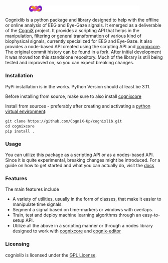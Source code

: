 <p align="center">
  <img src="./docs/img/logo.png" alt="drawing" width="70%"/>
</p>

Cognixlib is a python package and library designed to help with the offline or online analysis of EEG and Eye-Gaze signals. It emerged as a deliverable of the [CogniX](www.cognix.gr) project. It provides a scripting API that helps in the manipulation, filtering or general transformation of various kind of biophysical signals, currently specialized for EEG and Eye-Gaze. It also provides a node-based API created using the scripting API and [cognixcore](https://github.com/CogniX-Up/cognixcore). The original commit history can be found in a [fork](https://github.com/HeftyCoder/Ryven/tree/cognix). After initial development it was moved ton this standalone repository. Much of the library is still being tested and improved on, so you can expect breaking changes.

### Installation

PyPi installation is in the works. Python Version should at least be 3.11.

Before installing from source, make sure to also install [cognixcore](https://github.com/CogniX-Up/cognixcore)

Install from sources - preferably after creating and activating a [python virtual environment](https://docs.python.org/3/library/venv.html): 
```
git clone https://github.com/CogniX-Up/cognixlib.git
cd cognixcore
pip install .
```

### Usage

You can utilize this package as a scripting API or as a nodes-based API. Since it is quite experimental, breaking changes might be introduced. For a guide on how to get started and what you can actually do, visit the [docs](https://cognix-up.github.io/cognixlib/)

### Features

The main features include

- A variety of utilities, usually in the form of classes, that make it easier to manipulate time signals.
- Segment a signal based on time-markers or windows with overlaps.
- Train, test and deploy machine learning algorithms through an easy-to-setup API.
- Utilize all the above in a scripting manner or through a nodes library designed to work with [cognixcore](https://github.com/CogniX-Up/cognixcore) and [cognix-editor](https://github.com/CogniX-Up/cognix-editor)

### Licensing

cognixlib is licensed under the [GPL License](https://github.com/CogniX-Up/cognixlib/blob/main/LICENSE).